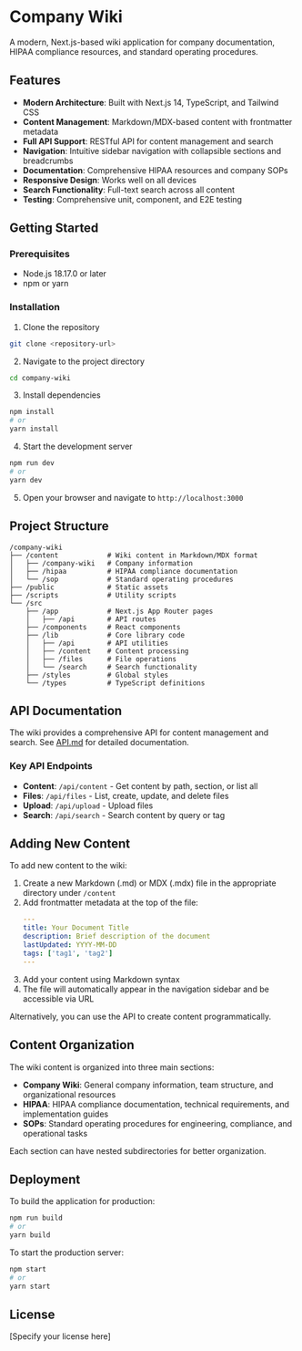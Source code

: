 # Company Wiki

A modern, Next.js-based wiki application for company documentation, HIPAA compliance resources, and standard operating procedures.

## Features

- **Modern Architecture**: Built with Next.js 14, TypeScript, and Tailwind CSS
- **Content Management**: Markdown/MDX-based content with frontmatter metadata
- **Full API Support**: RESTful API for content management and search
- **Navigation**: Intuitive sidebar navigation with collapsible sections and breadcrumbs
- **Documentation**: Comprehensive HIPAA resources and company SOPs
- **Responsive Design**: Works well on all devices
- **Search Functionality**: Full-text search across all content
- **Testing**: Comprehensive unit, component, and E2E testing

## Getting Started

### Prerequisites

- Node.js 18.17.0 or later
- npm or yarn

### Installation

1. Clone the repository
```bash
git clone <repository-url>
```

2. Navigate to the project directory
```bash
cd company-wiki
```

3. Install dependencies
```bash
npm install
# or
yarn install
```

4. Start the development server
```bash
npm run dev
# or
yarn dev
```

5. Open your browser and navigate to `http://localhost:3000`

## Project Structure

```
/company-wiki
├── /content            # Wiki content in Markdown/MDX format
│   ├── /company-wiki   # Company information
│   ├── /hipaa          # HIPAA compliance documentation
│   └── /sop            # Standard operating procedures
├── /public             # Static assets
├── /scripts            # Utility scripts
└── /src
    ├── /app            # Next.js App Router pages
    │   ├── /api        # API routes
    ├── /components     # React components
    ├── /lib            # Core library code
    │   ├── /api        # API utilities
    │   ├── /content    # Content processing
    │   ├── /files      # File operations
    │   └── /search     # Search functionality
    ├── /styles         # Global styles
    └── /types          # TypeScript definitions
```

## API Documentation

The wiki provides a comprehensive API for content management and search. See [API.md](API.md) for detailed documentation.

### Key API Endpoints

- **Content**: `/api/content` - Get content by path, section, or list all
- **Files**: `/api/files` - List, create, update, and delete files
- **Upload**: `/api/upload` - Upload files
- **Search**: `/api/search` - Search content by query or tag

## Adding New Content

To add new content to the wiki:

1. Create a new Markdown (.md) or MDX (.mdx) file in the appropriate directory under `/content`
2. Add frontmatter metadata at the top of the file:
   ```yaml
   ---
   title: Your Document Title
   description: Brief description of the document
   lastUpdated: YYYY-MM-DD
   tags: ['tag1', 'tag2']
   ---
   ```
3. Add your content using Markdown syntax
4. The file will automatically appear in the navigation sidebar and be accessible via URL

Alternatively, you can use the API to create content programmatically.

## Content Organization

The wiki content is organized into three main sections:

- **Company Wiki**: General company information, team structure, and organizational resources
- **HIPAA**: HIPAA compliance documentation, technical requirements, and implementation guides
- **SOPs**: Standard operating procedures for engineering, compliance, and operational tasks

Each section can have nested subdirectories for better organization.

## Deployment

To build the application for production:

```bash
npm run build
# or
yarn build
```

To start the production server:

```bash
npm start
# or
yarn start
```

## License

[Specify your license here]
